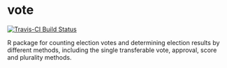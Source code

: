 # vote

[![Travis-CI Build Status](https://travis-ci.org/hanase/vote.svg?branch=master)](https://travis-ci.org/hanase/vote)


R package for counting election votes and determining election results by different methods, including the single transferable vote, approval, score and plurality methods.


